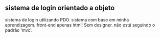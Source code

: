 ## sistema de login orientado a objeto
sistema de login utilizando PDO.
sistema com base em minha aprendizagem.
front-end  apenas html! Sem designer.
não  está seguindo o padrão 'mvc'.
